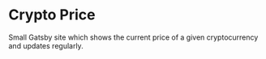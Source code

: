 # Crypto Price

Small Gatsby site which shows the current price of a given cryptocurrency and updates regularly.
